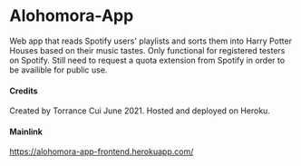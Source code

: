 # Alohomora-App
Web app that reads Spotify users' playlists and sorts them into Harry Potter Houses based on their music tastes. Only functional for registered testers on Spotify. Still need to request a quota extension from Spotify in order to be availible for public use.

#### Credits

Created by Torrance Cui June 2021. Hosted and deployed on Heroku.

#### Mainlink

https://alohomora-app-frontend.herokuapp.com/
